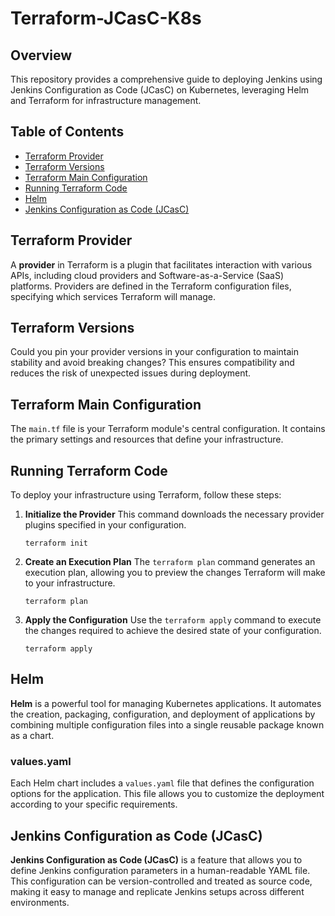 # Terraform-JCasC-K8s

## Overview
This repository provides a comprehensive guide to deploying Jenkins using Jenkins Configuration as Code (JCasC) on Kubernetes, leveraging Helm and Terraform for infrastructure management.

## Table of Contents
- [Terraform Provider](#terraform-provider)
- [Terraform Versions](#terraform-versions)
- [Terraform Main Configuration](#terraform-main-configuration)
- [Running Terraform Code](#running-terraform-code)
- [Helm](#helm)
- [Jenkins Configuration as Code (JCasC)](#jenkins-configuration-as-code-jcasc)

## Terraform Provider
A **provider** in Terraform is a plugin that facilitates interaction with various APIs, including cloud providers and Software-as-a-Service (SaaS) platforms. Providers are defined in the Terraform configuration files, specifying which services Terraform will manage.

## Terraform Versions
Could you pin your provider versions in your configuration to maintain stability and avoid breaking changes? This ensures compatibility and reduces the risk of unexpected issues during deployment.

## Terraform Main Configuration
The `main.tf` file is your Terraform module's central configuration. It contains the primary settings and resources that define your infrastructure.

## Running Terraform Code
To deploy your infrastructure using Terraform, follow these steps:

1. **Initialize the Provider**
   This command downloads the necessary provider plugins specified in your configuration.

   ```shell
   terraform init
   ```

2. **Create an Execution Plan**
   The `terraform plan` command generates an execution plan, allowing you to preview the changes Terraform will make to your infrastructure.

   ```shell
   terraform plan
   ```

3. **Apply the Configuration**
   Use the `terraform apply` command to execute the changes required to achieve the desired state of your configuration.

   ```shell
   terraform apply
   ```

## Helm
**Helm** is a powerful tool for managing Kubernetes applications. It automates the creation, packaging, configuration, and deployment of applications by combining multiple configuration files into a single reusable package known as a chart.

### values.yaml
Each Helm chart includes a `values.yaml` file that defines the configuration options for the application. This file allows you to customize the deployment according to your specific requirements.

## Jenkins Configuration as Code (JCasC)
**Jenkins Configuration as Code (JCasC)** is a feature that allows you to define Jenkins configuration parameters in a human-readable YAML file. This configuration can be version-controlled and treated as source code, making it easy to manage and replicate Jenkins setups across different environments.
